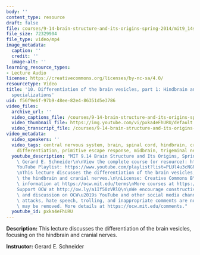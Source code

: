```yaml
---
body: ''
content_type: resource
draft: false
file: courses/9-14-brain-structure-and-its-origins-spring-2014/mit9_14s14_lec10_360p_16_9.mp4
file_size: 72329904
file_type: video/mp4
image_metadata:
  caption: ''
  credit: ''
  image-alt: ''
learning_resource_types:
- Lecture Audio
license: https://creativecommons.org/licenses/by-nc-sa/4.0/
resourcetype: Video
title: '10. Differentiation of the brain vesicles, part 1: Hindbrain and cranial nerves,
  specializations'
uid: f56f9e6f-97b9-48ee-82e4-86351d5e3786
video_files:
  archive_url: ''
  video_captions_file: /courses/9-14-brain-structure-and-its-origins-spring-2014/mit9_14s14_lec10_captions.vtt
  video_thumbnail_file: https://img.youtube.com/vi/pxka4eFhURU/default.jpg
  video_transcript_file: /courses/9-14-brain-structure-and-its-origins-spring-2014/mit9_14s14_lec10_transcript.pdf
video_metadata:
  video_speakers: ''
  video_tags: central nervous system, brain, spinal cord, hindbrain, cranial nerve,
    differentiation, primitive escape response, midbrain, trigeminal nerve, barrels
  youtube_description: "MIT 9.14 Brain Structure and Its Origins, Spring 2014\nInstructor:\
    \ Gerard E. Schneider\n\nView the complete course (or resource): https://ocw.mit.edu/9-14S14\n\
    YouTube Playlist: https://www.youtube.com/playlist?list=PLUl4u3cNGP62ABe0O-0qtaHHxyKQi1ZwR\n\
    \nThis lecture discusses the differentiation of the brain vesicles, focusing on\
    \ the hindbrain and cranial nerves.\n\nLicense: Creative Commons BY-NC-SA\nMore\
    \ information at https://ocw.mit.edu/terms\nMore courses at https://ocw.mit.edu\n\
    Support OCW at http://ow.ly/a1If50zVRlQ\n\nWe encourage constructive comments\
    \ and discussion on OCW\u2019s YouTube and other social media channels. Personal\
    \ attacks, hate speech, trolling, and inappropriate comments are not allowed and\
    \ may be removed. More details at https://ocw.mit.edu/comments."
  youtube_id: pxka4eFhURU
---
```

**Description:** This lecture discusses the differentiation of the brain vesicles, focusing on the hindbrain and cranial nerves.

**Instructor:** Gerard E. Schneider